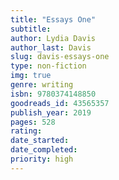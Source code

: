 ```yaml
---
title: "Essays One"
subtitle: 
author: Lydia Davis
author_last: Davis
slug: davis-essays-one
type: non-fiction
img: true
genre: writing
isbn: 9780374148850
goodreads_id: 43565357
publish_year: 2019
pages: 528
rating: 
date_started:
date_completed:
priority: high
---
```

